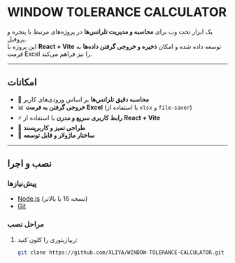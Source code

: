 # WINDOW TOLERANCE CALCULATOR

یک ابزار تحت وب برای **محاسبه و مدیریت تلرانس‌ها** در پروژه‌های مرتبط با پنجره و پروفیل.  
این پروژه با **React + Vite** توسعه داده شده و امکان **ذخیره و خروجی گرفتن داده‌ها** به فرمت Excel را نیز فراهم می‌کند.

---

## امکانات
- 📐 **محاسبه دقیق تلرانس‌ها** بر اساس ورودی‌های کاربر
- 📊 **خروجی گرفتن به فرمت Excel** (با استفاده از `xlsx` و `file-saver`)
- ⚡ **رابط کاربری سریع و مدرن** با استفاده از **React + Vite**
- 🎨 **طراحی تمیز و کاربرپسند**
- 📁 **ساختار ماژولار و قابل توسعه**

---

## نصب و اجرا

### پیش‌نیازها
- [Node.js](https://nodejs.org/) (نسخه 16 یا بالاتر)
- [Git](https://git-scm.com/)

### مراحل نصب
1. ریپازیتوری را کلون کنید:
   ```bash
   git clone https://github.com/XLIYA/WINDOW-TOLERANCE-CALCULATOR.git

